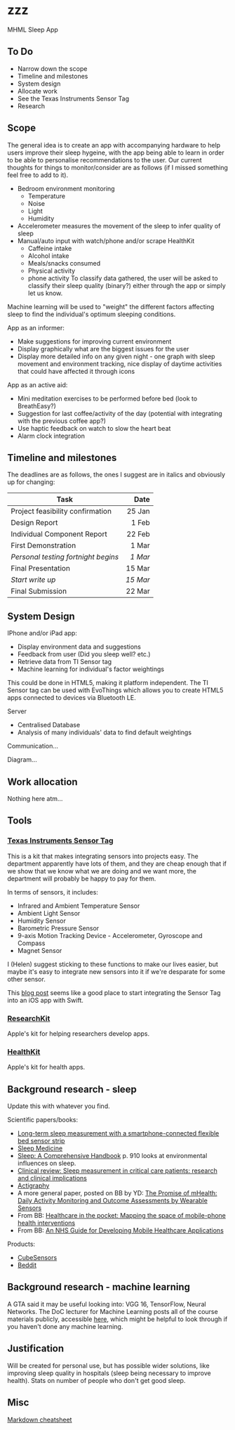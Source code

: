 # zzz
MHML Sleep App

## To Do
* Narrow down the scope
* Timeline and milestones
* System design
* Allocate work
* See the Texas Instruments Sensor Tag
* Research

## Scope
The general idea is to create an app with accompanying hardware to help users improve their sleep hygeine, with the app being able to learn in order to be able to personalise recommendations to the user. Our current thoughts for things to monitor/consider are as follows (if I missed something feel free to add to it).
* Bedroom environment monitoring
    * Temperature
    * Noise
    * Light
    * Humidity
* Accelerometer measures the movement of the sleep to infer quality of sleep
* Manual/auto input with watch/phone and/or scrape HealthKit
    * Caffeine intake
    * Alcohol intake
    * Meals/snacks consumed
    * Physical activity
    * phone activity
To classify data gathered, the user will be asked to classify their sleep quality (binary?) either through the app or simply let us know.

Machine learning will be used to "weight" the different factors affecting sleep to find the individual's optimum sleeping conditions.

App as an informer:
* Make suggestions for improving current environment
* Display graphically what are the biggest issues for the user
* Display more detailed info on any given night - one graph with sleep movement and environment tracking, nice display of daytime activities that could have affected it through icons

App as an active aid:
* Mini meditation exercises to be performed before bed (look to BreathEasy?)
* Suggestion for last coffee/activity of the day (potential with integrating with the previous coffee app?)
* Use haptic feedback on watch to slow the heart beat
* Alarm clock integration

## Timeline and milestones
The deadlines are as follows, the ones I suggest are in italics and obviously up for changing:

| Task | Date |
| ---- | ----: |
| Project feasibility confirmation | 25 Jan |
| Design Report | 1 Feb |
| Individual Component Report | 22 Feb |
| First Demonstration | 1 Mar |
| *Personal testing fortnight begins* | *1 Mar* |
| Final Presentation | 15 Mar |
| *Start write up* | *15 Mar* |
| Final Submission | 22 Mar |

## System Design
IPhone and/or iPad app:
* Display environment data and suggestions
* Feedback from user (Did you sleep well? etc.)
* Retrieve data from TI Sensor tag
* Machine learning for individual's factor weightings

This could be done in HTML5, making it platform independent. The TI Sensor tag can be used with EvoThings which allows you to create HTML5 apps connected to devices via Bluetooth LE.

Server
* Centralised Database
* Analysis of many individuals' data to find default weightings

Communication...

Diagram...

## Work allocation
Nothing here atm...
## Tools
### [Texas Instruments Sensor Tag](http://www.ti.com/ww/en/wireless_connectivity/sensortag2015/index.html)
This is a kit that makes integrating sensors into projects easy. The department apparently have lots of them, and they are cheap enough that if we show that we know what we are doing and we want more, the department will probably be happy to pay for them.

In terms of sensors, it includes:
* Infrared and Ambient Temperature Sensor
* Ambient Light Sensor
* Humidity Sensor
* Barometric Pressure Sensor
* 9-axis Motion Tracking Device - Accelerometer, Gyroscope and Compass
* Magnet Sensor

I (Helen) suggest sticking to these functions to make our lives easier, but maybe it's easy to integrate new sensors into it if we're desparate for some other sensor.

This [blog post](http://anasimtiaz.com/?p=201) seems like a good place to start integrating the Sensor Tag into an iOS app with Swift.

### [ResearchKit](http://researchkit.org)
Apple's kit for helping researchers develop apps.

### [HealthKit](https://developer.apple.com/healthkit/)
Apple's kit for health apps.

## Background research - sleep
Update this with whatever you find.

Scientific papers/books:
*  [Long-term sleep measurement with a smartphone-connected flexible bed sensor strip](http://www.sciencedirect.com/science/article/pii/S138994571301842X)
* [Sleep Medicine](https://books.google.co.uk/books?id=2uAzBwAAQBAJ&pg=PA48&lpg=PA48&dq=sleep+environment+measurement&source=bl&ots=1hWqbv8dBE&sig=SsSO-G3b2cWEoMAj28A3Z7f3lII&hl=en&sa=X&ved=0ahUKEwjS8eGdjd3RAhXMK5oKHcJZDpw4ChDoAQhbMBE#v=onepage&q=sleep%20environment%20measurement&f=false)
* [Sleep: A Comprehensive Handbook](https://books.google.co.uk/books?id=aNhAk4knmukC&pg=PA306&lpg=PA306&dq=sleep+environment+measurement&source=bl&ots=fS_fUiSamG&sig=5bzdqi1CFct-9M14Q98D-FqiUBc&hl=en&sa=X&ved=0ahUKEwjS8eGdjd3RAhXMK5oKHcJZDpw4ChDoAQhZMBA#v=onepage&q=Environment&f=false) p. 910 looks at environmental influences on sleep.
* [Clinical review: Sleep measurement in critical care patients: research and clinical implications](https://ccforum.biomedcentral.com/articles/10.1186/cc5966)
* [Actigraphy](https://en.m.wikipedia.org/wiki/Actigraphy)
* A more general paper, posted on BB by YD: [The Promise of mHealth: Daily Activity Monitoring and Outcome Assessments by Wearable Sensors](https://bb.imperial.ac.uk/bbcswebdav/pid-887498-dt-content-rid-3074434_1/courses/DSS-EE4_67-16_17/nihms599582.pdf)
* From BB: [Healthcare in the pocket: Mapping the space of mobile-phone health interventions](https://bb.imperial.ac.uk/bbcswebdav/pid-887499-dt-content-rid-3074427_1/courses/DSS-EE4_67-16_17/HealthcareinthePocket.pdf)
* From BB: [An NHS Guide for Developing Mobile Healthcare Applications](https://bb.imperial.ac.uk/bbcswebdav/pid-887500-dt-content-rid-3074420_1/courses/DSS-EE4_67-16_17/58C7C0E0-E1B7-4C20-9820-C2B2C94A36B3.pdf)
 
Products:
* [CubeSensors](https://cubesensors.com)
* [Beddit](http://www.beddit.com)

## Background research - machine learning
A GTA said it may be useful looking into: VGG 16, TensorFlow, Neural Networks.
The DoC lecturer for Machine Learning posts all of the course materials publicly, accessible [here](http://ibug.doc.ic.ac.uk/courses), which might be helpful to look through if you haven't done any machine learning.

## Justification
Will be created for personal use, but has possible wider solutions, like improving sleep quality in hospitals (sleep being necessary to improve health).
Stats on number of people who don't get good sleep.

## Misc
[Markdown cheatsheet](https://github.com/adam-p/markdown-here/wiki/Markdown-Cheatsheet)
